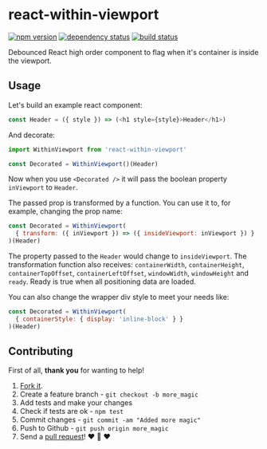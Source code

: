 # react-within-viewport
[![npm version](https://img.shields.io/npm/v/react-within-viewport.svg?style=flat-square)](https://www.npmjs.com/package/react-within-viewport)
[![dependency status](https://img.shields.io/david/team-767/react-within-viewport.svg?style=flat-square)](https://david-dm.org/team-767/react-within-viewport)
[![build status](https://img.shields.io/travis/team-767/react-within-viewport.svg?style=flat-square)](https://travis-ci.org/team-767/react-within-viewport)


Debounced React high order component to flag when it's container is inside the viewport.

## Usage

Let's build an example react component:

```js
const Header = ({ style }) => (<h1 style={style}>Header</h1>)
```

And decorate:

```js
import WithinViewport from 'react-within-viewport'

const Decorated = WithinViewport()(Header)
```

Now when you use `<Decorated />` it will pass the boolean property `inViewport` to `Header`.

The passed prop is transformed by a function.
You can use it to, for example, changing the prop name:

```js
const Decorated = WithinViewport(
  { transform: ({ inViewport }) => ({ insideViewport: inViewport }) }
)(Header)
```

The property passed to the `Header` would change to `insideViewport`.
The transformation function also receives: `containerWidth`, `containerHeight`,
`containerTopOffset`, `containerLeftOffset`, `windowWidth`, `windowHeight` and `ready`.
Ready is true when all positioning data are loaded.

You can also change the wrapper div style to meet your needs like:

```js
const Decorated = WithinViewport(
  { containerStyle: { display: 'inline-block' } }
)(Header)
```

## Contributing

First of all, **thank you** for wanting to help!

1. [Fork it](https://help.github.com/articles/fork-a-repo).
2. Create a feature branch - `git checkout -b more_magic`
3. Add tests and make your changes
4. Check if tests are ok - `npm test`
5. Commit changes - `git commit -am "Added more magic"`
6. Push to Github - `git push origin more_magic`
7. Send a [pull request](https://help.github.com/articles/using-pull-requests)! :heart: :sparkling_heart: :heart:
